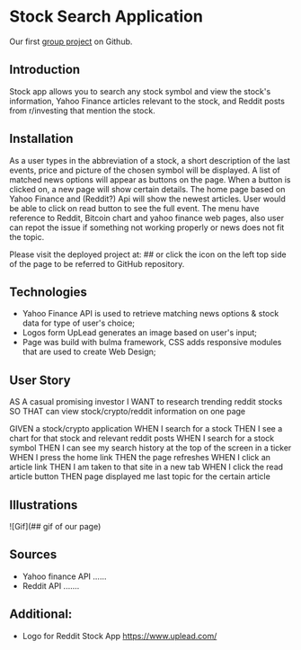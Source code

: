 # Stock Search Application

Our first [group project](##) on Github.

## Introduction

Stock app allows you to search any stock symbol and view the stock's information, Yahoo Finance articles relevant to the stock, and Reddit posts from r/investing that mention the stock.

## Installation  

As a user types in the abbreviation of a stock, a short description of the last events, price and picture of the chosen symbol will be displayed. 
A list of matched news options will appear as buttons on the page. When a button is clicked on, a new page will show certain details.
The home page based on Yahoo Finance and (Reddit?) Api will show the newest articles. User would be able to click on read button to see the full event.
The menu have reference to Reddit, Bitcoin chart and yahoo finance web pages, also user can repot the issue if something not working properly or news does not fit the topic.

Please visit the deployed project at: ## or click the icon on the left top side of the page to be referred to GitHub repository.

## Technologies

- Yahoo Finance API is used to retrieve matching news options & stock data for type of user's choice;
-  Logos form UpLead generates an image based on user's input;  
-  Page was build with bulma framework, CSS adds responsive modules that are used to create Web Design;   

## User Story

AS A casual promising investor 
I WANT to research trending reddit stocks 
SO THAT can view stock/crypto/reddit information on one page

GIVEN a stock/crypto application
WHEN I search for a stock
THEN I see a chart for that stock and relevant reddit posts
WHEN I search for a stock symbol
THEN I can see my search history at the top of the screen in a ticker
WHEN I press the home link
THEN the page refreshes
WHEN I click an article link
THEN I am taken to that site in a new tab
WHEN I click the read article button 
THEN page displayed me last topic for the certain article

## Illustrations

![Gif](## gif of our page)

## Sources

- Yahoo finance API ......
- Reddit API .......

## Additional:
- Logo for Reddit Stock App https://www.uplead.com/